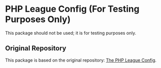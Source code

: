 # PHP League Config (For Testing Purposes Only)

This package should not be used; it is for testing purposes only.

## Original Repository

This package is based on the original repository: [The PHP League Config](https://github.com/thephpleague/config).
